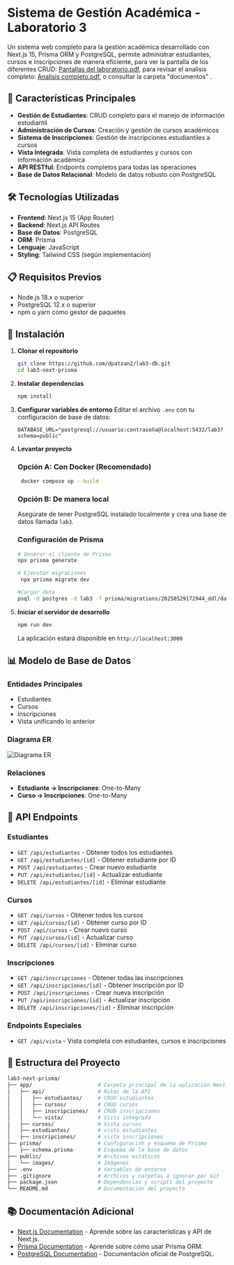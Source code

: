 # Sistema de Gestión Académica - Laboratorio 3

Un sistema web completo para la gestión académica desarrollado con Next.js 15, Prisma ORM y PostgreSQL, permite administrar estudiantes, cursos e inscripciones de manera eficiente, para ver la pantalla de los diferentes CRUD: [Pantallas del laboratorio.pdf](https://github.com/user-attachments/files/20515433/Pantallas.del.laboratorio.pdf), para revisar el analisis completo: [Analisis completo.pdf](https://github.com/user-attachments/files/20524664/Analisis.completo.pdf), o consultar la carpeta "documentos"
.


## 🚀 Características Principales

- **Gestión de Estudiantes**: CRUD completo para el manejo de información estudiantil
- **Administración de Cursos**: Creación y gestión de cursos académicos
- **Sistema de Inscripciones**: Gestión de inscripciones estudiantiles a cursos
- **Vista Integrada**: Vista completa de estudiantes y cursos con información académica
- **API RESTful**: Endpoints completos para todas las operaciones
- **Base de Datos Relacional**: Modelo de datos robusto con PostgreSQL

## 🛠️ Tecnologías Utilizadas

- **Frontend**: Next.js 15 (App Router)
- **Backend**: Next.js API Routes
- **Base de Datos**: PostgreSQL
- **ORM**: Prisma
- **Lenguaje**: JavaScript
- **Styling**: Tailwind CSS (según implementación)

## 📋 Requisitos Previos

- Node.js 18.x o superior
- PostgreSQL 12.x o superior
- npm o yarn como gestor de paquetes

## 🔧 Instalación

1. **Clonar el repositorio**
   ```bash
   git clone https://github.com/dpatzan2/lab3-db.git
   cd lab3-next-prisma
   ```

2. **Instalar dependencias**
   ```bash
   npm install
   ```

3. **Configurar variables de entorno**
   Editar el archivo `.env` con tu configuración de base de datos:
   ```env
   DATABASE_URL="postgresql://usuario:contraseña@localhost:5432/lab3?schema=public"
   ```

4. **Levantar proyecto**

   ### Opción A: Con Docker (Recomendado)
   ```bash
    docker compose up --build
   ```

   ### Opción B: De manera local
   Asegúrate de tener PostgreSQL instalado localmente y crea una base de datos llamada `lab3`.

   ### Configuración de Prisma
   ```bash
   # Generar el cliente de Prisma
   npx prisma generate
   
   # Ejecutar migraciones
    npx prisma migrate dev 
   
   #Cargar data
   psql -U postgres -d lab3 -f prisma/migrations/20250529172944_ddl/data.sql
   ```

5. **Iniciar el servidor de desarrollo**
   ```bash
   npm run dev
   ```

   La aplicación estará disponible en `http://localhost:3000`

## 📊 Modelo de Base de Datos

### Entidades Principales

- Estudiantes
- Cursos
- Inscripciones
- Vista unificando lo anterior

### Diagrama ER
![Diagrama ER](https://github.com/user-attachments/assets/d45d565e-52cd-4aaf-8e0b-9c3b9b3d8b91)

### Relaciones

- **Estudiante → Inscripciones**: One-to-Many
- **Curso → Inscripciones**: One-to-Many

## 🔌 API Endpoints

### Estudiantes
- `GET /api/estudiantes` - Obtener todos los estudiantes
- `GET /api/estudiantes/[id]` - Obtener estudiante por ID
- `POST /api/estudiantes` - Crear nuevo estudiante
- `PUT /api/estudiantes/[id]` - Actualizar estudiante
- `DELETE /api/estudiantes/[id]` - Eliminar estudiante

### Cursos
- `GET /api/cursos` - Obtener todos los cursos
- `GET /api/cursos/[id]` - Obtener curso por ID
- `POST /api/cursos` - Crear nuevo curso
- `PUT /api/cursos/[id]` - Actualizar curso
- `DELETE /api/cursos/[id]` - Eliminar curso

### Inscripciones
- `GET /api/inscripciones` - Obtener todas las inscripciones
- `GET /api/inscripciones/[id]` - Obtener inscripción por ID
- `POST /api/inscripciones` - Crear nueva inscripción
- `PUT /api/inscripciones/[id]` - Actualizar inscripción
- `DELETE /api/inscripciones/[id]` - Eliminar inscripción

### Endpoints Especiales
- `GET /api/vista` - Vista completa con estudiantes, cursos e inscripciones

## 📁 Estructura del Proyecto

```bash
lab3-next-prisma/
├── app/                     # Carpeta principal de la aplicación Next.js
│   ├── api/                 # Rutas de la API
│   │   ├── estudiantes/     # CRUD estudiantes
│   │   ├── cursos/          # CRUD cursos
│   │   ├── inscripciones/   # CRUD inscripciones
│   │   └── vista/           # Vista integrada
│   ├── cursos/              # Vista cursos
│   ├── estudiantes/         # vista estudiantes
│   ├── inscripciones/       # vista inscripciones           
├── prisma/                  # Configuración y esquema de Prisma
│   ├── schema.prisma        # Esquema de la base de datos
├── public/                  # Archivos estáticos
│   └── images/              # Imágenes
├── .env                     # Variables de entorno
├── .gitignore               # Archivos y carpetas a ignorar por Git
├── package.json             # Dependencias y scripts del proyecto
└── README.md                # Documentación del proyecto
```

## 📚 Documentación Adicional

- [Next.js Documentation](https://nextjs.org/docs) - Aprende sobre las características y API de Next.js.
- [Prisma Documentation](https://www.prisma.io/docs) - Aprende sobre cómo usar Prisma ORM.
- [PostgreSQL Documentation](https://www.postgresql.org/docs/) - Documentación oficial de PostgreSQL.
